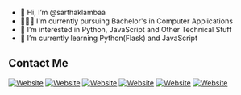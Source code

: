 - 👋 Hi, I’m @sarthaklambaa
- 👨🏻‍🎓 I'm currently pursuing Bachelor's in Computer Applications
- 👀 I’m interested in Python, JavaScript and Other Technical Stuff
- 🌱 I’m currently learning Python(Flask) and JavaScript

## Contact Me

[![Website](https://img.shields.io/badge/LinkedIn-0077B5?style=for-the-badge&logo=linkedin&logoColor=white)](https://www.linkedin.com/in/sarthaklambaa/)
[![Website](https://img.shields.io/badge/-Hackerrank-2EC866?style=for-the-badge&logo=HackerRank&logoColor=white)](https://www.hackerrank.com/sarthaklambaa/)
[![Website](https://img.shields.io/badge/-CodeChef-5B4638?style=for-the-badge&logo=CodeChef&logoColor=white)](https://www.codechef.com/users/sarthaklambaa/)
[![Website](https://img.shields.io/badge/Gmail-D14836?style=for-the-badge&logo=gmail&logoColor=white)](mailto:samlamba29@gmail.com/)
[![Website](https://img.shields.io/badge/Instagram-E4405F?style=for-the-badge&logo=instagram&logoColor=white)](https://www.instagram.com/sarthaklambaa/)
[![Website](https://img.shields.io/badge/Spotify-1ED760?&style=for-the-badge&logo=spotify&logoColor=white)](https://open.spotify.com/user/owbgzc89nrg9mm8ga4eyzngnt?si=209592d938a344d4/)

<br>
